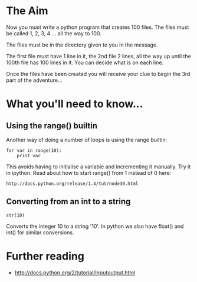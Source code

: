 # The Aim

Now you must write a python program that creates 100 files. The files must be called 1, 2, 3, 4 ... all the way to 100.

The files must be in the directory given to you in the message.

The first file must have 1 line in it, the 2nd file 2 lines, all the way up until the 100th file has 100 lines in it. You can decide what is on each line.

Once the files have been created you will receive your clue to begin the 3rd part of the adventure...

# What you'll need to know...

## Using the range() builtin

Another way of doing a number of loops is using the range builtin:

    for var in range(10):
        print var

This avoids having to initialise a variable and incrementing it manually. Try it in ipython. Read about how to start range() from 1 instead of 0 here:

    http://docs.python.org/release/1.4/tut/node30.html

## Converting from an int to a string

    str(10)

Converts the integer 10 to a string '10'. In python we also have float() and int() for similar conversions.

# Further reading

* http://docs.python.org/2/tutorial/inputoutput.html
